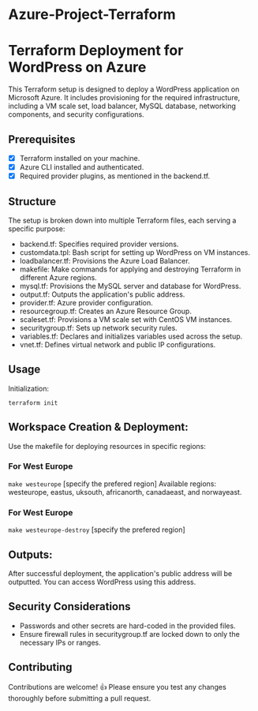# Azure-Project-Terraform

# Terraform Deployment for WordPress on Azure

This Terraform setup is designed to deploy a WordPress application on Microsoft Azure. 
It includes provisioning for the required infrastructure, including a VM scale set, load balancer, MySQL database, networking components, and security configurations.

## Prerequisites
- [x] Terraform installed on your machine.
- [x] Azure CLI installed and authenticated.
- [x] Required provider plugins, as mentioned in the backend.tf.

## Structure
The setup is broken down into multiple Terraform files, each serving a specific purpose:

- backend.tf: Specifies required provider versions.
- customdata.tpl: Bash script for setting up WordPress on VM instances.
- loadbalancer.tf: Provisions the Azure Load Balancer.
- makefile: Make commands for applying and destroying Terraform in different Azure regions.
- mysql.tf: Provisions the MySQL server and database for WordPress.
- output.tf: Outputs the application's public address.
- provider.tf: Azure provider configuration.
- resourcegroup.tf: Creates an Azure Resource Group.
- scaleset.tf: Provisions a VM scale set with CentOS VM instances.
- securitygroup.tf: Sets up network security rules.
- variables.tf: Declares and initializes variables used across the setup.
- vnet.tf: Defines virtual network and public IP configurations.

## Usage
Initialization:

`terraform init`

## Workspace Creation & Deployment:

Use the makefile for deploying resources in specific regions:

### For West Europe
`make westeurope` [specify the prefered region]
Available regions: westeurope, eastus, uksouth, africanorth, canadaeast, and norwayeast.


### For West Europe
`make westeurope-destroy` [specify the prefered region]

## Outputs:
After successful deployment, the application's public address will be outputted. You can access WordPress using this address.

## Security Considerations
- Passwords and other secrets are hard-coded in the provided files.
- Ensure firewall rules in securitygroup.tf are locked down to only the necessary IPs or ranges.

## Contributing 
Contributions are welcome! :+1: Please ensure you test any changes thoroughly before submitting a pull request.

